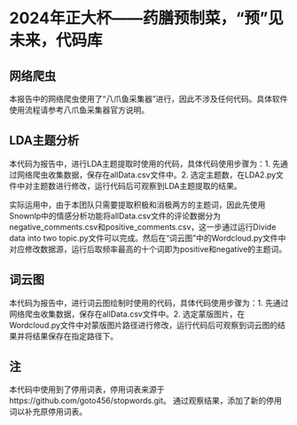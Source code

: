 # 2024年正大杯——药膳预制菜，“预”见未来，代码库

## 网络爬虫

  本报告中的网络爬虫使用了“八爪鱼采集器”进行，因此不涉及任何代码。具体软件使用流程请参考八爪鱼采集器官方说明。

## LDA主题分析

  本代码为报告中，进行LDA主题提取时使用的代码，具体代码使用步骤为：1. 先通过网络爬虫收集数据，保存在allData.csv文件中。2. 选定主题数，在LDA2.py文件中对主题数进行修改，运行代码后可观察到LDA主题提取的结果。

  实际运用中，由于本团队只需要提取积极和消极两方的主题词，因此先使用Snownlp中的情感分析功能将allData.csv文件的评论数据分为negative_comments.csv和positive_comments.csv，这一步通过运行Divide data into two topic.py文件可以完成。然后在“词云图”中的Wordcloud.py文件中对应修改数据源，运行后取频率最高的十个词即为positive和negative的主题词。

## 词云图

  本代码为报告中，进行词云图绘制时使用的代码，具体代码使用步骤为：1. 先通过网络爬虫收集数据，保存在allData.csv文件中。2. 选定蒙版图片，在Wordcloud.py文件中对蒙版图片路径进行修改，运行代码后可观察到词云图的结果并将结果保存在指定路径下。

## 注

  本代码中使用到了停用词表，停用词表来源于https://github.com/goto456/stopwords.git。
  通过观察结果，添加了新的停用词以补充原停用词表。
